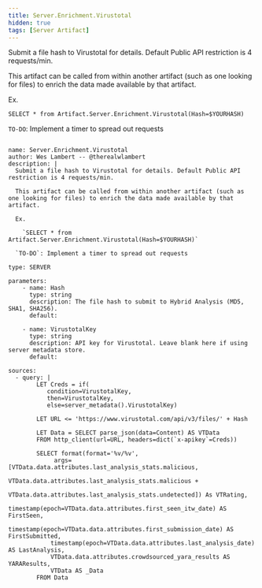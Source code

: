 ```yaml
---
title: Server.Enrichment.Virustotal
hidden: true
tags: [Server Artifact]
---
```


Submit a file hash to Virustotal for details. Default Public API restriction is 4 requests/min.

This artifact can be called from within another artifact (such as one looking for files) to enrich the data made available by that artifact.

Ex.

  `SELECT * from Artifact.Server.Enrichment.Virustotal(Hash=$YOURHASH)`

`TO-DO`: Implement a timer to spread out requests


<pre><code class="language-yaml">
name: Server.Enrichment.Virustotal
author: Wes Lambert -- @therealwlambert
description: |
  Submit a file hash to Virustotal for details. Default Public API restriction is 4 requests/min.

  This artifact can be called from within another artifact (such as one looking for files) to enrich the data made available by that artifact.

  Ex.

    `SELECT * from Artifact.Server.Enrichment.Virustotal(Hash=$YOURHASH)`

  `TO-DO`: Implement a timer to spread out requests

type: SERVER

parameters:
    - name: Hash
      type: string
      description: The file hash to submit to Hybrid Analysis (MD5, SHA1, SHA256).
      default:

    - name: VirustotalKey
      type: string
      description: API key for Virustotal. Leave blank here if using server metadata store.
      default:

sources:
  - query: |
        LET Creds = if(
           condition=VirustotalKey,
           then=VirustotalKey,
           else=server_metadata().VirustotalKey)

        LET URL <= 'https://www.virustotal.com/api/v3/files/' + Hash

        LET Data = SELECT parse_json(data=Content) AS VTData
        FROM http_client(url=URL, headers=dict(`x-apikey`=Creds))

        SELECT format(format='%v/%v',
             args=[VTData.data.attributes.last_analysis_stats.malicious,
                   VTData.data.attributes.last_analysis_stats.malicious +
                   VTData.data.attributes.last_analysis_stats.undetected]) As VTRating,
            timestamp(epoch=VTData.data.attributes.first_seen_itw_date) AS FirstSeen,
            timestamp(epoch=VTData.data.attributes.first_submission_date) AS FirstSubmitted,
            timestamp(epoch=VTData.data.attributes.last_analysis_date) AS LastAnalysis,
            VTData.data.attributes.crowdsourced_yara_results AS YARAResults,
            VTData AS _Data
        FROM Data

</code></pre>

